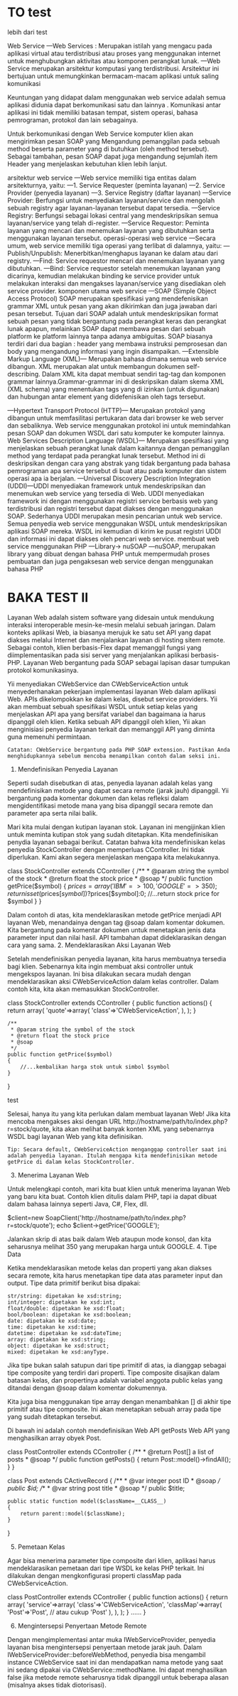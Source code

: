 TO test
=======

lebih dari test

 Web Service
—Web Services : Merupakan istilah yang mengacu pada aplikasi virtual atau terdistribusi atau proses yang menggunakan internet untuk menghubungkan aktivitas atau komponen perangkat lunak.
—Web Service merupakan arsitektur komputasi yang terdistribusi. Arsitektur ini  bertujuan  untuk memungkinkan bermacam-macam aplikasi untuk saling komunikasi

Keuntungan yang didapat dalam menggunakan web service adalah semua aplikasi didunia dapat berkomunikasi satu dan lainnya . Komunikasi antar aplikasi ini tidak memiliki batasan tempat, sistem operasi, bahasa pemrograman, protokol dan lain sebagainya.

Untuk berkomunikasi dengan Web Service komputer klien akan
mengirimkan pesan SOAP yang Mengandung pemanggilan pada  sebuah
method beserta parameter yang di butuhkan (oleh method tersebut).
Sebagai tambahan, pesan SOAP dapat juga mengandung sejumlah item
Header yang menjelaskan kebutuhan klien lebih lanjut. 

arsitektur web service
—Web service memiliki tiga entitas dalam arsitekturnya, yaitu:
—1.  Service Requester (peminta layanan)
—2.  Service Provider (penyedia layanan)
—3.  Service Registry (daftar layanan)
—Service Provider: Berfungsi untuk menyediakan layanan/service dan mengolah sebuah registry agar layanan-layanan tersebut dapat tersedia.
—Service Registry: Berfungsi sebagai lokasi central yang mendeskripsikan semua layanan/service yang telah di-register.
—Service Requestor: Peminta layanan yang mencari dan menemukan layanan yang dibutuhkan serta menggunakan layanan tersebut.
operasi-operasi web service
—Secara umum, web service memiliki tiga operasi yang terlibat di dalamnya, yaitu:
—Publish/Unpublish: Menerbitkan/menghapus layanan ke dalam atau dari registry.
—Find: Service requestor mencari dan menemukan layanan yang dibutuhkan.
—Bind: Service requestor setelah menemukan layanan yang dicarinya, kemudian melakukan binding ke service provider untuk melakukan interaksi dan mengakses layanan/service yang disediakan oleh service provider.
komponen utama web service
—SOAP (Simple Object Access Protocol)
  SOAP merupakan spesifikasi yang mendefenisikan grammar XML untuk pesan yang akan dikirimkan dan juga jawaban dari pesan tersebut. Tujuan dari SOAP adalah untuk mendeskripsikan format sebuah pesan yang tidak bergantung pada perangkat keras dan perangkat lunak apapun, melainkan SOAP dapat membawa pesan dari sebuah platform ke platform lainnya tanpa adanya ambiguitas. SOAP biasanya terdiri dari dua bagian : header yang membawa instruksi pemprosesan dan body yang mengandung informasi yang ingin disampaikan.
—Extensible Markup Language (XML)— Merupakan bahasa dimana semua web service dibangun. XML merupakan alat untuk membangun dokumen self-describing. Dalam XML kita dapat membuat sendiri tag-tag dan komponen grammar lainnya.Grammar-grammar ini di deskripsikan dalam skema XML (XML schema) yang menentukan tags yang di izinkan (untuk digunakan) dan hubungan antar element yang didefenisikan oleh tags tersebut.

—Hypertext Transport Protocol (HTTP)—
  Merupakan protokol yang dibangun untuk memfasilitasi pertukaran data dari browser ke web server dan sebaliknya. Web service menggunakan protokol ini untuk memindahkan pesan SOAP dan dokumen WSDL dari satu komputer ke komputer lainnya.
Web Services Description Language (WSDL)— Merupakan spesifikasi yang menjelaskan sebuah perangkat lunak dalam kaitannya dengan pemanggilan method yang terdapat pada perangkat lunak tersebut. Method ini di deskripsikan dengan cara yang abstrak yang tidak bergantung pada bahasa pemrograman apa service tersebut di buat atau pada komputer dan sistem operasi apa ia berjalan.
—Universal Discovery Description Integration (UDDI)—UDDI menyediakan framework untuk mendeskripsikan dan menemukan web service yang tersedia di Web. UDDI menyediakan framework ini dengan menggunakan registri service berbasis web yang terdistribusi dan registri tersebut dapat diakses dengan menggunakan SOAP. Sederhanya UDDI merupakan mesin pencarian untuk web service. Semua penyedia web service menggunakan WSDL untuk mendeskripsikan aplikasi SOAP mereka. WSDL  ini kemudian di kirim ke pusat registri UDDI dan informasi ini dapat diakses oleh pencari web service.
membuat web service menggunakan PHP
—Library-> nuSOAP
—nuSOAP, merupakan library yang dibuat dengan bahasa PHP untuk mempermudah proses pembuatan dan juga pengaksesan web service dengan menggunakan bahasa PHP


BAKA TEST II
============


Layanan Web adalah sistem software yang didesain untuk mendukung interaksi interoperable mesin-ke-mesin melalui sebuah jaringan. Dalam konteks aplikasi Web, ia biasanya merujuk ke satu set API yang dapat diakses melalui Internet dan menjalankan layanan di hosting sitem remote. Sebagai contoh, klien berbasis-Flex dapat memanggil fungsi yang diimplementasikan pada sisi server yang menjalankan aplikasi berbasis-PHP. Layanan Web bergantung pada SOAP sebagai lapisan dasar tumpukan protokol komunikasinya.

Yii menyediakan CWebService dan CWebServiceAction untuk menyederhanakan pekerjaan implementasi layanan Web dalam aplikasi Web. APIs dikelompokkan ke dalam kelas, disebut service providers. Yii akan membuat sebuah spesifikasi WSDL untuk setiap kelas yang menjelaskan API apa yang bersifat variabel dan bagaimana ia harus dipanggil oleh klien. Ketika sebuah API dipanggil oleh klien, Yii akan menginisiasi penyedia layanan terkait dan memanggil API yang diminta guna memenuhi permintaan.

    Catatan: CWebService bergantung pada PHP SOAP extension. Pastikan Anda menghidupkannya sebelum mencoba menampilkan contoh dalam seksi ini.

1. Mendefinisikan Penyedia Layanan

Seperti sudah disebutkan di atas, penyedia layanan adalah kelas yang mendefinisikan metode yang dapat secara remote (jarak jauh) dipanggil. Yii bergantung pada komentar dokumen dan kelas refleksi dalam mengidentifikasi metode mana yang bisa dipanggil secara remote dan parameter apa serta nilai balik.

Mari kita mulai dengan kutipan layanan stok. Layanan ini mengijinkan klien untuk meminta kutipan stok yang sudah ditetapkan. Kita mendefinisikan penydia layanan sebagai berikut. Catatan bahwa kita mendefinisikan kelas penyedia StockController dengan memperluas CController. Ini tidak diperlukan. Kami akan segera menjelaskan mengapa kita melakukannya.

class StockController extends CController
{
    /**
     * @param string the symbol of the stock
     * @return float the stock price
     * @soap
     */
    public function getPrice($symbol)
    {
        $prices=array('IBM'=>100, 'GOOGLE'=>350);
        return isset($prices[$symbol])?$prices[$symbol]:0;
        //...return stock price for $symbol
    }
}

Dalam contoh di atas, kita mendeklarasikan metode getPrice menjadi API layanan Web, menandainya dengan tag @soap dalam komentar dokumen. Kita bergantung pada komentar dokumen untuk menetapkan jenis data parameter input dan nilai hasil. API tambahan dapat dideklarasikan dengan cara yang sama.
2. Mendeklarasikan Aksi Layanan Web

Setelah mendefinisikan penyedia layanan, kita harus membuatnya tersedia bagi klien. Sebenarnya kita ingin membuat aksi controller untuk mengekspos layanan. Ini bisa dilakukan secara mudah dengan mendeklarasikan aksi CWebServiceAction dalam kelas controller. Dalam contoh kita, kita akan memasukkan StockController.

class StockController extends CController
{
    public function actions()
    {
        return array(
            'quote'=>array(
                'class'=>'CWebServiceAction',
            ),
        );
    }
 
    /**
     * @param string the symbol of the stock
     * @return float the stock price
     * @soap
     */
    public function getPrice($symbol)
    {
        //...kembalikan harga stok untuk simbol $symbol
    }
}

test

Selesai, hanya itu yang kita perlukan dalam membuat layanan Web! Jika kita mencoba mengakses aksi dengan URL http://hostname/path/to/index.php?r=stock/quote, kita akan melihat banyak konten XML yang sebenarnya WSDL bagi layanan Web yang kita definisikan.

    Tip: Secara default, CWebServiceAction menganggap controller saat ini adalah penyedia layanan. Itulah mengapa kita mendefinisikan metode getPrice di dalam kelas StockController.

3. Menerima Layanan Web

Untuk melengkapi contoh, mari kita buat klien untuk menerima layanan Web yang baru kita buat. Contoh klien ditulis dalam PHP, tapi ia dapat dibuat dalam bahasa lainnya seperti Java, C#, Flex, dll.

$client=new SoapClient('http://hostname/path/to/index.php?r=stock/quote');
echo $client->getPrice('GOOGLE');

Jalankan skrip di atas baik dalam Web ataupun mode konsol, dan kita seharusnya melihat 350 yang merupakan harga untuk GOOGLE.
4. Tipe Data

Ketika mendeklarasikan metode kelas dan properti yang akan diakses secara remote, kita harus menetapkan tipe data atas parameter input dan output. Tipe data primitif berikut bisa dipakai:

    str/string: dipetakan ke xsd:string;
    int/integer: dipetakan ke xsd:int;
    float/double: dipetakan ke xsd:float;
    bool/boolean: dipetakan ke xsd:boolean;
    date: dipetakan ke xsd:date;
    time: dipetakan ke xsd:time;
    datetime: dipetakan ke xsd:dateTime;
    array: dipetakan ke xsd:string;
    object: dipetakan ke xsd:struct;
    mixed: dipetakan ke xsd:anyType.

Jika tipe bukan salah satupun dari tipe primitif di atas, ia dianggap sebagai tipe composite yang terdiri dari properti. Tipe composite disajikan dalam batasan kelas, dan propertinya adalah variabel anggota public kelas yang ditandai dengan @soap dalam komentar dokumennya.

Kita juga bisa menggunakan tipe array dengan menambahkan [] di akhir tipe primitif atau tipe composite. Ini akan menetapkan sebuah array pada tipe yang sudah ditetapkan tersebut.

Di bawah ini adalah contoh mendefinisikan Web API getPosts Web API yang menghasilkan array obyek Post.

class PostController extends CController
{
    /**
     * @return Post[] a list of posts
     * @soap
     */
    public function getPosts()
    {
        return Post::model()->findAll();
    }
}
 
class Post extends CActiveRecord
{
    /**
     * @var integer post ID
     * @soap
     */
    public $id;
    /**
     * @var string post title
     * @soap
     */
    public $title;
 
    public static function model($className=__CLASS__)
    {
        return parent::model($className);
    }
}

5. Pemetaan Kelas

Agar bisa menerima parameter tipe composite dari klien, aplikasi harus mendeklarasikan pemetaan dari tipe WSDL ke kelas PHP terkait. Ini dilakukan dengan mengkonfigurasi properti classMap pada CWebServiceAction.

class PostController extends CController
{
    public function actions()
    {
        return array(
            'service'=>array(
                'class'=>'CWebServiceAction',
                'classMap'=>array(
                    'Post'=>'Post',  // atau cukup 'Post'
                ),
            ),
        );
    }
    ......
}

6. Mengintersepsi Penyertaan Metode Remote

Dengan mengimplementasi antar muka IWebServiceProvider, penyedia layanan bisa mengintersepsi penyertaan metode jarak jauh. Dalam IWebServiceProvider::beforeWebMethod, penyedia bisa mengambil instance CWebService saat ini dan mendapatkan nama metode yang saat ini sedang dipakai via CWebService::methodName. Ini dapat menghasilkan false jika metode remote seharusnya tidak dipanggil untuk beberapa alasan (misalnya akses tidak diotorisasi).
